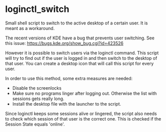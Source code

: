 # loginctl_switch
Small shell script to switch to the active desktop of a certain user. It is meant as a workaround. 

The recent versions of KDE have a bug that prevents user switching. See this issue: https://bugs.kde.org/show_bug.cgi?id=423526

However it is possible to switch users via the loginctl command. This script will try to find out if the user is logged in and then switch to the desktop of that user. You can create a desktop icon that will call this script for every user. 

In order to use this method, some extra measures are needed:
  - Disable the screenlocks
  - Make sure no programs linger after logging out. Otherwise the list with sessions gets really long. 
  - Install the desktop file with the launcher to the script. 

Since loginctl keeps some sessions alive or lingered, the script also needs to check which session of that user is the correct one. This is checked if the Session State equals 'online'.

